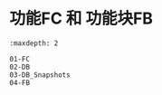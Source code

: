 # 功能FC 和 功能块FB

```{toctree}
:maxdepth: 2

01-FC
02-DB
03-DB_Snapshots
04-FB

```

<!-- 
- [FC功能](./01-FC.md)
- [DB数据块](./02-DB.md)
- [DB快照功能](./03-DB_Snapshots.md)
- [FB功能块](./04-FB.md) -->